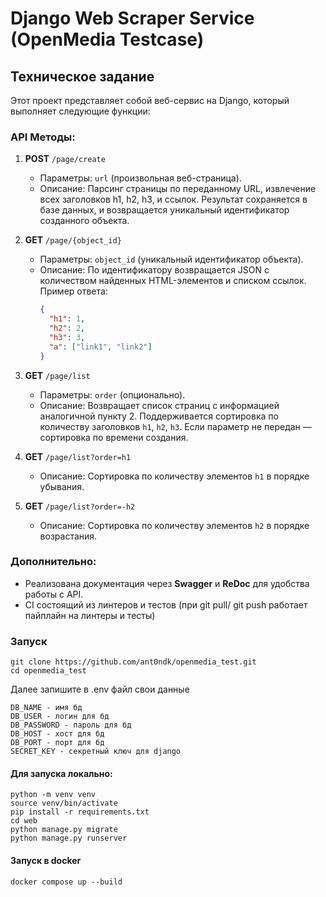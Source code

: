 # Django Web Scraper Service  (OpenMedia Testcase)

## Техническое задание

Этот проект представляет собой веб-сервис на Django, который выполняет следующие функции:

### API Методы:

1. **POST** `/page/create`
   - Параметры: `url` (произвольная веб-страница).
   - Описание: Парсинг страницы по переданному URL, извлечение всех заголовков h1, h2, h3, и ссылок. Результат сохраняется в базе данных, и возвращается уникальный идентификатор созданного объекта.

2. **GET** `/page/{object_id}`
   - Параметры: `object_id` (уникальный идентификатор объекта).
   - Описание: По идентификатору возвращается JSON с количеством найденных HTML-элементов и списком ссылок. Пример ответа:
     ```json
     {
       "h1": 1,
       "h2": 2,
       "h3": 3,
       "a": ["link1", "link2"]
     }
     ```

3. **GET** `/page/list`
   - Параметры: `order` (опционально).
   - Описание: Возвращает список страниц с информацией аналогичной пункту 2. Поддерживается сортировка по количеству заголовков `h1`, `h2`, `h3`. Если параметр не передан — сортировка по времени создания.

4. **GET** `/page/list?order=h1`
   - Описание: Сортировка по количеству элементов `h1` в порядке убывания.

5. **GET** `/page/list?order=-h2`
   - Описание: Сортировка по количеству элементов `h2` в порядке возрастания.

### Дополнительно:
- Реализована документация через **Swagger** и **ReDoc** для удобства работы с API.
- CI состоящий из линтеров и тестов (при git pull/ git push работает пайплайн на линтеры и тесты)


### Запуск
```
git clone https://github.com/ant0ndk/openmedia_test.git
cd openmedia_test
```

Далее запишите в .env файл свои данные
```
DB_NAME - имя бд
DB_USER - логин для бд
DB_PASSWORD - пароль для бд
DB_HOST - хост для бд
DB_PORT - порт для бд
SECRET_KEY - секретный ключ для django
```

#### Для запуска локально:
```
python -m venv venv
source venv/bin/activate
pip install -r requirements.txt
cd web
python manage.py migrate
python manage.py runserver
```

#### Запуск в docker
```
docker compose up --build
```